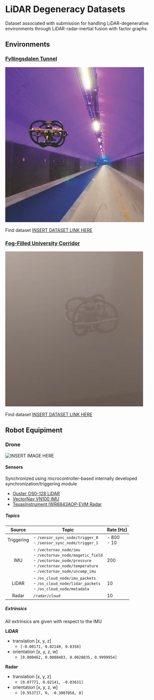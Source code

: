 # LiDAR Degeneracy Datasets

Dataset associated with submission for handling LiDAR-degenerative environments through LiDAR-radar-inertial fusion with factor graphs.

## Environments

### [Fyllingsdalen Tunnel](https://maps.app.goo.gl/Crj1o13NznuE5fZn8)

![INSERT IMAGE HERE](images/drone_in_tunnel.png)

Find dataset [INSERT DATASET LINK HERE]()

### [Fog-Filled University Corridor](https://maps.app.goo.gl/V5ZfTVAy4xxQHPzs5)

![INSERT IMAGE HERE](images/drone_in_smoke.png)

Find dataset [INSERT DATASET LINK HERE]()

## Robot Equipiment

### Drone

![INSERT IMAGE HERE](image.png)

#### Sensors

Synchronized using microcontroller-based internally developed synchronization/triggering module

- [Ouster OS0-128 LiDAR](https://ouster.com/products/scanning-lidar/os0-sensor/)
- [VectorNav VN100 IMU](https://www.vectornav.com/products/detail/vn-100)
- [TexasInstrument IWR6843AOP-EVM Radar](https://www.ti.com/tool/IWR6843AOPEVM)

##### Topics

| **Source** 	| **Topic**                                                                                                                                                         	| **Rate [Hz]** 	|
|:----------:	|-------------------------------------------------------------------------------------------------------------------------------------------------------------------	|---------------	|
| Triggering 	| - `/sensor_sync_node/trigger_0`<br>- `/sensor_sync_node/trigger_1`                                                                                                	| - 800<br>- 10 	|
| IMU        	| - `/vectornav_node/imu`<br>- `/vectornav_node/magetic_field`<br>- `/vectornav_node/pressure`<br>- `/vectornav_node/temperature`<br>- `/vectornav_node/uncomp_imu` 	| 200           	|
| LiDAR      	| - `/os_cloud_node/imu_packets`<br>- `/os_cloud_node/lidar_packets`<br>- `/os_cloud_node/metadata`                                                                 	| 10            	|
| Radar      	| `/radar/cloud`                                                                                                                                                    	| 10            	|

##### Extrinsics

All extrinsics are given with respect to the IMU

**LiDAR**
- translation [x, y, z]
  - `[-0.00171, 0.02149, 0.0358]`
- orientation [x, y, z, w]
  - `[0.000462, 0.0008483, 0.0028835, 0.9999954]`

**Radar**
- translation [x, y, z]
  - `[0.07771, 0.02141, -0.03631]`
- orientation [x, y, z, w]
  - `[0.953717, 0, -0.3007058, 0]`
